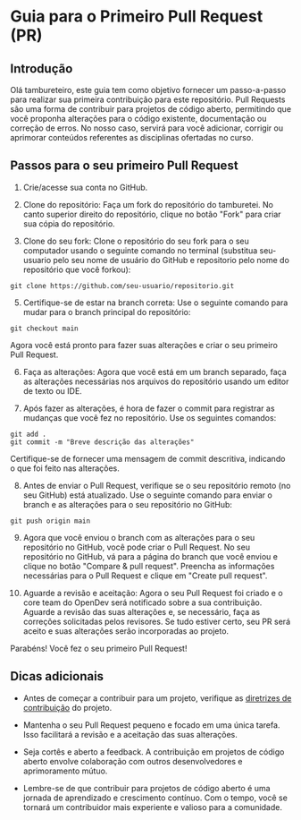 # Guia para o Primeiro Pull Request (PR)

## Introdução

Olá tambureteiro, este guia tem como objetivo fornecer um passo-a-passo para realizar sua primeira contribuição para este repositório. Pull Requests são uma forma de contribuir para projetos de código aberto, permitindo que você proponha alterações para o código existente, documentação ou correção de erros. No nosso caso, servirá para você adicionar, corrigir ou aprimorar conteúdos referentes as disciplinas ofertadas no curso.

## Passos para o seu primeiro Pull Request

1. Crie/acesse sua conta no GitHub.

3. Clone do repositório: Faça um fork do repositório do tamburetei. No canto superior direito do repositório, clique no botão "Fork" para criar sua cópia do repositório.

4. Clone do seu fork: Clone o repositório do seu fork para o seu computador usando o seguinte comando no terminal (substitua seu-usuario pelo seu nome de usuário do GitHub e repositorio pelo nome do repositório que você forkou):

```
git clone https://github.com/seu-usuario/repositorio.git
```

5. Certifique-se de estar na branch correta: Use o seguinte comando para mudar para o branch principal do repositório:

```
git checkout main
```

Agora você está pronto para fazer suas alterações e criar o seu primeiro Pull Request.

6. Faça as alterações: Agora que você está em um branch separado, faça as alterações necessárias nos arquivos do repositório usando um editor de texto ou IDE.

7. Após fazer as alterações, é hora de fazer o commit para registrar as mudanças que você fez no repositório. Use os seguintes comandos:

```
git add .
git commit -m "Breve descrição das alterações"
```

Certifique-se de fornecer uma mensagem de commit descritiva, indicando o que foi feito nas alterações.

8. Antes de enviar o Pull Request, verifique se o seu repositório remoto (no seu GitHub) está atualizado. Use o seguinte comando para enviar o branch e as alterações para o seu repositório no GitHub:

```
git push origin main
```

9. Agora que você enviou o branch com as alterações para o seu repositório no GitHub, você pode criar o Pull Request. No seu repositório no GitHub, vá para a página do branch que você enviou e clique no botão "Compare & pull request". Preencha as informações necessárias para o Pull Request e clique em "Create pull request".

10. Aguarde a revisão e aceitação: Agora o seu Pull Request foi criado e o core team do OpenDev será notificado sobre a sua contribuição. Aguarde a revisão das suas alterações e, se necessário, faça as correções solicitadas pelos revisores. Se tudo estiver certo, seu PR será aceito e suas alterações serão incorporadas ao projeto.

Parabéns! Você fez o seu primeiro Pull Request!

## Dicas adicionais

- Antes de começar a contribuir para um projeto, verifique as [diretrizes de contribuição]() do projeto.

- Mantenha o seu Pull Request pequeno e focado em uma única tarefa. Isso facilitará a revisão e a aceitação das suas alterações.

- Seja cortês e aberto a feedback. A contribuição em projetos de código aberto envolve colaboração com outros desenvolvedores e aprimoramento mútuo.

- Lembre-se de que contribuir para projetos de código aberto é uma jornada de aprendizado e crescimento contínuo. Com o tempo, você se tornará um contribuidor mais experiente e valioso para a comunidade.
